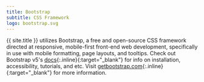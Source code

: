 ```yaml
---
title: Bootstrap
subtitle: CSS Framework
logo: bootstrap.svg
---
```


{{ site.title }} utilizes Bootstrap, a free and open-source CSS framework directed at responsive, mobile-first front-end web development, specifically in use with mobile formatting, page layouts, and tooltips. Check out Bootstrap v5's [docs](https://getbootstrap.com/docs/){:.inline}{:target="_blank"} for info on installation, accessibility, tutorials, and etc. Visit [getbootstrap.com](https://getbootstrap.com/){:.inline}{:target="_blank"} for more information.